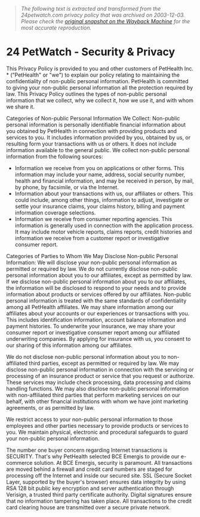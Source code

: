 > *The following text is extracted and transformed from the 24petwatch.com privacy policy that was archived on 2003-12-03. Please check the [original snapshot on the Wayback Machine](https://web.archive.org/web/20031203214400id_/http%3A//www.24petwatch.com/about/security.asp) for the most accurate reproduction.*

# 24 PetWatch - Security & Privacy

[](http://www.petcareinsurance.com/) This Privacy Policy is provided to you and other customers of PetHealth Inc. * ("PetHealth" or "we") to explain our policy relating to maintaining the confidentiality of non-public personal information. PetHealth is committed to giving your non-public personal information all the protection required by law. This Privacy Policy outlines the types of non-public personal information that we collect, why we collect it, how we use it, and with whom we share it.

Categories of Non-public Personal Information We Collect: Non-public personal information is personally identifiable financial information about you obtained by PetHealth in connection with providing products and services to you. It includes information provided by you, obtained by us, or resulting form your transactions with us or others. It does not include information available to the general public. We collect non-public personal information from the following sources: 

  * Information we receive from you on applications or other forms. This information may include your name, address, social security number, health and financial information, and may be received in person, by mail, by phone, by facsimile, or via the Internet.
  * Information about your transactions with us, our affiliates or others. This could include, among other things, information to adjust, investigate or settle your insurance claims, your claims history, billing and payment information coverage selections.
  * Information we receive from consumer reporting agencies. This information is generally used in connection with the application process. It may include motor vehicle reports, claims reports, credit histories and information we receive from a customer report or investigative consumer report. 



Categories of Parties to Whom We May Disclose Non-public Personal Information: We will disclose your non-public personal information as permitted or required by law. We do not currently disclose non-public personal information about you to our affiliates, except as permitted by law. If we disclose non-public personal information about you to our affiliates, the information will be disclosed to respond to your needs and to provide information about products or services offered by our affiliates. Non-public personal information is treated with the same standards of confidentiality among all PetHealth affiliates. We may share information among our affiliates about your accounts or our experiences or transactions with you. This includes identification information, account balance information and payment histories. To underwrite your insurance, we may share your consumer report or investigative consumer report among our affiliated underwriting companies. By applying for insurance with us, you consent to our sharing of this information among our affiliates.

We do not disclose non-public personal information about you to non-affiliated third parties, except as permitted or required by law. We may disclose non-public personal information in connection with the servicing or processing of an insurance product or service that you request or authorize. These services may include check processing, data processing and claims handling functions. We may also disclose non-public personal information with non-affiliated third parties that perform marketing services on our behalf, with other financial institutions with whom we have joint marketing agreements, or as permitted by law.

We restrict access to your non-public personal information to those employees and other parties necessary to provide products or services to you. We maintain physical, electronic and procedural safeguards to guard your non-public personal information.

The number one buyer concern regarding Internet transactions is SECURITY. That's why PetHealth selected BCE Emergis to provide our e-commerce solution. At BCE Emergis, security is paramount. All transactions are moved behind a firewall and credit card numbers are staged for processing off the Internet and inside our secured site. SSL (Secure Socket Layer, supported by the buyer's browser) ensures data integrity by using RSA 128 bit public key encryption and server authentication through Verisign, a trusted third party certificate authority. Digital signatures ensure that no information tampering has taken place. All transactions to the credit card clearing house are transmitted over a secure private network.
